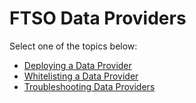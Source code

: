 # FTSO Data Providers

Select one of the topics below:

* [Deploying a Data Provider](./deploying.md)
* [Whitelisting a Data Provider](./whitelisting.md)
* [Troubleshooting Data Providers](./troubleshooting.md)
